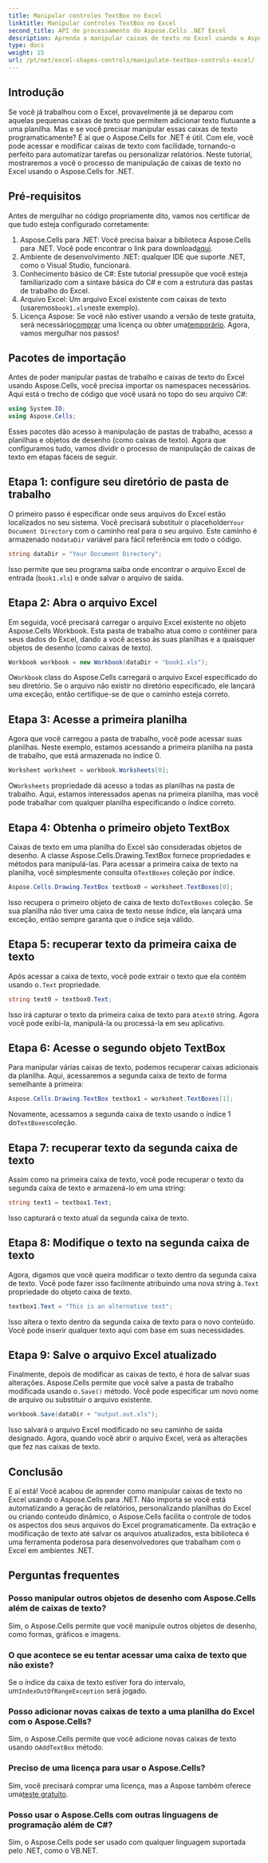 ```yaml
---
title: Manipular controles TextBox no Excel
linktitle: Manipular controles TextBox no Excel
second_title: API de processamento do Aspose.Cells .NET Excel
description: Aprenda a manipular caixas de texto no Excel usando o Aspose.Cells para .NET com este tutorial passo a passo fácil de seguir.
type: docs
weight: 15
url: /pt/net/excel-shapes-controls/manipulate-textbox-controls-excel/
---
```

## Introdução
Se você já trabalhou com o Excel, provavelmente já se deparou com aquelas pequenas caixas de texto que permitem adicionar texto flutuante a uma planilha. Mas e se você precisar manipular essas caixas de texto programaticamente? É aí que o Aspose.Cells for .NET é útil. Com ele, você pode acessar e modificar caixas de texto com facilidade, tornando-o perfeito para automatizar tarefas ou personalizar relatórios. Neste tutorial, mostraremos a você o processo de manipulação de caixas de texto no Excel usando o Aspose.Cells for .NET.
## Pré-requisitos
Antes de mergulhar no código propriamente dito, vamos nos certificar de que tudo esteja configurado corretamente:
1.  Aspose.Cells para .NET: Você precisa baixar a biblioteca Aspose.Cells para .NET. Você pode encontrar o link para download[aqui](https://releases.aspose.com/cells/net/).
2. Ambiente de desenvolvimento .NET: qualquer IDE que suporte .NET, como o Visual Studio, funcionará.
3. Conhecimento básico de C#: Este tutorial pressupõe que você esteja familiarizado com a sintaxe básica do C# e com a estrutura das pastas de trabalho do Excel.
4.  Arquivo Excel: Um arquivo Excel existente com caixas de texto (usaremos`book1.xls`neste exemplo).
5.  Licença Aspose: Se você não estiver usando a versão de teste gratuita, será necessário[comprar](https://purchase.aspose.com/buy) uma licença ou obter uma[temporário](https://purchase.aspose.com/temporary-license/).
Agora, vamos mergulhar nos passos!
## Pacotes de importação
Antes de poder manipular pastas de trabalho e caixas de texto do Excel usando Aspose.Cells, você precisa importar os namespaces necessários. Aqui está o trecho de código que você usará no topo do seu arquivo C#:
```csharp
using System.IO;
using Aspose.Cells;
```
Esses pacotes dão acesso à manipulação de pastas de trabalho, acesso a planilhas e objetos de desenho (como caixas de texto).
Agora que configuramos tudo, vamos dividir o processo de manipulação de caixas de texto em etapas fáceis de seguir.
## Etapa 1: configure seu diretório de pasta de trabalho
 O primeiro passo é especificar onde seus arquivos do Excel estão localizados no seu sistema. Você precisará substituir o placeholder`Your Document Directory` com o caminho real para o seu arquivo. Este caminho é armazenado no`dataDir` variável para fácil referência em todo o código.
```csharp
string dataDir = "Your Document Directory";
```
Isso permite que seu programa saiba onde encontrar o arquivo Excel de entrada (`book1.xls`) e onde salvar o arquivo de saída.
## Etapa 2: Abra o arquivo Excel
Em seguida, você precisará carregar o arquivo Excel existente no objeto Aspose.Cells Workbook. Esta pasta de trabalho atua como o contêiner para seus dados do Excel, dando a você acesso às suas planilhas e a quaisquer objetos de desenho (como caixas de texto).
```csharp
Workbook workbook = new Workbook(dataDir + "book1.xls");
```
 O`Workbook` class do Aspose.Cells carregará o arquivo Excel especificado do seu diretório. Se o arquivo não existir no diretório especificado, ele lançará uma exceção, então certifique-se de que o caminho esteja correto.
## Etapa 3: Acesse a primeira planilha
Agora que você carregou a pasta de trabalho, você pode acessar suas planilhas. Neste exemplo, estamos acessando a primeira planilha na pasta de trabalho, que está armazenada no índice 0.
```csharp
Worksheet worksheet = workbook.Worksheets[0];
```
 O`Worksheets` propriedade dá acesso a todas as planilhas na pasta de trabalho. Aqui, estamos interessados apenas na primeira planilha, mas você pode trabalhar com qualquer planilha especificando o índice correto.
## Etapa 4: Obtenha o primeiro objeto TextBox
Caixas de texto em uma planilha do Excel são consideradas objetos de desenho. A classe Aspose.Cells.Drawing.TextBox fornece propriedades e métodos para manipulá-las. Para acessar a primeira caixa de texto na planilha, você simplesmente consulta o`TextBoxes` coleção por índice.
```csharp
Aspose.Cells.Drawing.TextBox textbox0 = worksheet.TextBoxes[0];
```
 Isso recupera o primeiro objeto de caixa de texto do`TextBoxes` coleção. Se sua planilha não tiver uma caixa de texto nesse índice, ela lançará uma exceção, então sempre garanta que o índice seja válido.
## Etapa 5: recuperar texto da primeira caixa de texto
 Após acessar a caixa de texto, você pode extrair o texto que ela contém usando o`.Text` propriedade.
```csharp
string text0 = textbox0.Text;
```
 Isso irá capturar o texto da primeira caixa de texto para a`text0` string. Agora você pode exibi-la, manipulá-la ou processá-la em seu aplicativo.
## Etapa 6: Acesse o segundo objeto TextBox
Para manipular várias caixas de texto, podemos recuperar caixas adicionais da planilha. Aqui, acessaremos a segunda caixa de texto de forma semelhante à primeira:
```csharp
Aspose.Cells.Drawing.TextBox textbox1 = worksheet.TextBoxes[1];
```
Novamente, acessamos a segunda caixa de texto usando o índice 1 do`TextBoxes`coleção.
## Etapa 7: recuperar texto da segunda caixa de texto
Assim como na primeira caixa de texto, você pode recuperar o texto da segunda caixa de texto e armazená-lo em uma string:
```csharp
string text1 = textbox1.Text;
```
Isso capturará o texto atual da segunda caixa de texto.
## Etapa 8: Modifique o texto na segunda caixa de texto
 Agora, digamos que você queira modificar o texto dentro da segunda caixa de texto. Você pode fazer isso facilmente atribuindo uma nova string à`.Text` propriedade do objeto caixa de texto.
```csharp
textbox1.Text = "This is an alternative text";
```
Isso altera o texto dentro da segunda caixa de texto para o novo conteúdo. Você pode inserir qualquer texto aqui com base em suas necessidades.
## Etapa 9: Salve o arquivo Excel atualizado
 Finalmente, depois de modificar as caixas de texto, é hora de salvar suas alterações. Aspose.Cells permite que você salve a pasta de trabalho modificada usando o`.Save()` método. Você pode especificar um novo nome de arquivo ou substituir o arquivo existente.
```csharp
workbook.Save(dataDir + "output.out.xls");
```
Isso salvará o arquivo Excel modificado no seu caminho de saída designado. Agora, quando você abrir o arquivo Excel, verá as alterações que fez nas caixas de texto.
## Conclusão
E aí está! Você acabou de aprender como manipular caixas de texto no Excel usando o Aspose.Cells para .NET. Não importa se você está automatizando a geração de relatórios, personalizando planilhas do Excel ou criando conteúdo dinâmico, o Aspose.Cells facilita o controle de todos os aspectos dos seus arquivos do Excel programaticamente. Da extração e modificação de texto até salvar os arquivos atualizados, esta biblioteca é uma ferramenta poderosa para desenvolvedores que trabalham com o Excel em ambientes .NET.
## Perguntas frequentes
### Posso manipular outros objetos de desenho com Aspose.Cells além de caixas de texto?
Sim, o Aspose.Cells permite que você manipule outros objetos de desenho, como formas, gráficos e imagens.
### O que acontece se eu tentar acessar uma caixa de texto que não existe?
 Se o índice da caixa de texto estiver fora do intervalo, um`IndexOutOfRangeException` será jogado.
### Posso adicionar novas caixas de texto a uma planilha do Excel com o Aspose.Cells?
 Sim, o Aspose.Cells permite que você adicione novas caixas de texto usando o`AddTextBox` método.
### Preciso de uma licença para usar o Aspose.Cells?
 Sim, você precisará comprar uma licença, mas a Aspose também oferece uma[teste gratuito](https://releases.aspose.com/).
### Posso usar o Aspose.Cells com outras linguagens de programação além de C#?
Sim, o Aspose.Cells pode ser usado com qualquer linguagem suportada pelo .NET, como o VB.NET.